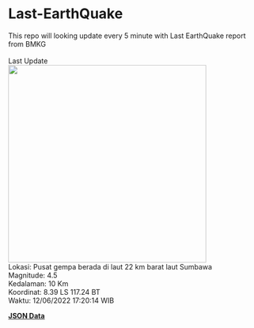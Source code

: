 # Last-EarthQuake
This repo will looking update every 5 minute with Last EarthQuake report from BMKG
<br>
<br>
Last Update
<br>
<img src="https://ews.bmkg.go.id/TEWS/data/20220612172014.mmi.jpg" width="400"/>
<br>
Lokasi: Pusat gempa berada di laut 22 km barat laut Sumbawa <br>
Magnitude: 4.5 <br>
Kedalaman: 10 Km <br>
Koordinat: 8.39 LS 117.24 BT <br>
Waktu: 12/06/2022 17:20:14 WIB <br>

<a href="./data/data.json">**JSON Data**</a>
